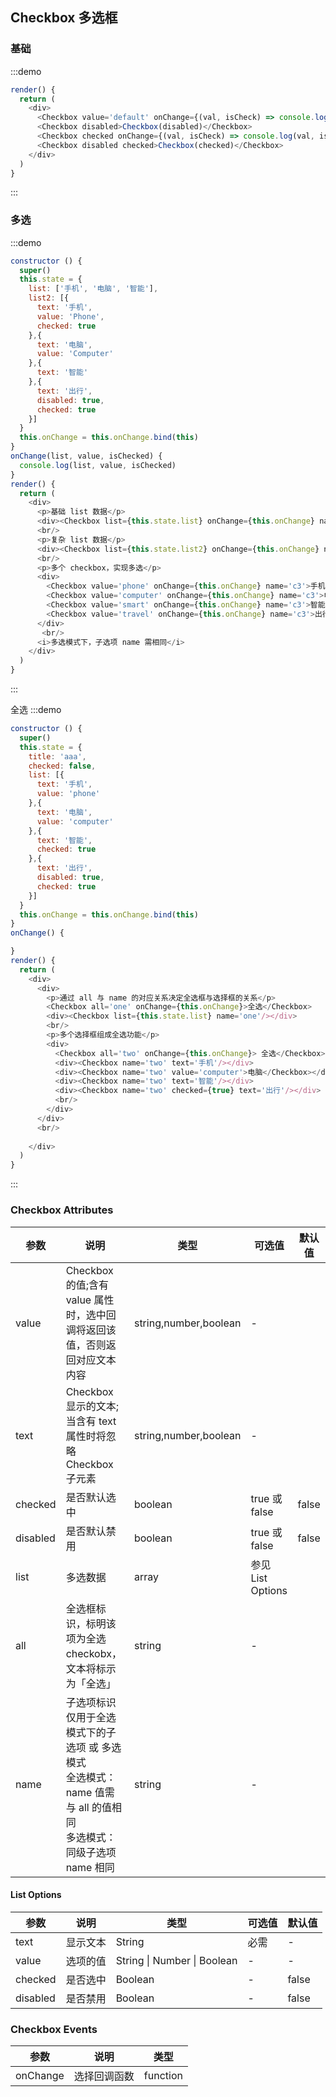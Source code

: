 ## Checkbox 多选框

### 基础

:::demo
```js
render() {
  return (
    <div>
      <Checkbox value='default' onChange={(val, isCheck) => console.log(val, isCheck)}>Checkbox</Checkbox>
      <Checkbox disabled>Checkbox(disabled)</Checkbox>
      <Checkbox checked onChange={(val, isCheck) => console.log(val, isCheck)}>Checkbox</Checkbox>
      <Checkbox disabled checked>Checkbox(checked)</Checkbox>
    </div>
  )
}
```
:::


### 多选
:::demo
```js
constructor () {
  super()
  this.state = {
    list: ['手机', '电脑', '智能'],
    list2: [{
      text: '手机',
      value: 'Phone',
      checked: true
    },{
      text: '电脑',
      value: 'Computer'
    },{
      text: '智能'
    },{
      text: '出行',
      disabled: true,
      checked: true
    }]
  }
  this.onChange = this.onChange.bind(this)
}
onChange(list, value, isChecked) {
  console.log(list, value, isChecked)
}
render() {
  return (
    <div>
      <p>基础 list 数据</p>
      <div><Checkbox list={this.state.list} onChange={this.onChange} name="c1"/></div>
      <br/>
      <p>复杂 list 数据</p>
      <div><Checkbox list={this.state.list2} onChange={this.onChange} name="c2"/></div>
      <br/>
      <p>多个 checkbox，实现多选</p>
      <div>
        <Checkbox value='phone' onChange={this.onChange} name='c3'>手机</Checkbox>
        <Checkbox value='computer' onChange={this.onChange} name='c3'>电脑</Checkbox>
        <Checkbox value='smart' onChange={this.onChange} name='c3'>智能</Checkbox>
        <Checkbox value='travel' onChange={this.onChange} name='c3'>出行</Checkbox>
      </div>
       <br/>
      <i>多选模式下，子选项 name 需相同</i>
    </div>
  )
}
```
:::

全选
:::demo
```js
constructor () {
  super()
  this.state = {
    title: 'aaa',
    checked: false,
    list: [{
      text: '手机',
      value: 'phone'
    },{
      text: '电脑',
      value: 'computer'
    },{
      text: '智能',
      checked: true
    },{
      text: '出行',
      disabled: true,
      checked: true
    }]
  }
  this.onChange = this.onChange.bind(this)
}
onChange() {

}
render() {
  return (
    <div>
      <div>
        <p>通过 all 与 name 的对应关系决定全选框与选择框的关系</p>
        <Checkbox all='one' onChange={this.onChange}>全选</Checkbox>
        <div><Checkbox list={this.state.list} name='one'/></div>
        <br/>
        <p>多个选择框组成全选功能</p>
        <div>
          <Checkbox all='two' onChange={this.onChange}> 全选</Checkbox>
          <div><Checkbox name='two' text='手机'/></div>
          <div><Checkbox name='two' value='computer'>电脑</Checkbox></div>
          <div><Checkbox name='two' text='智能'/></div>
          <div><Checkbox name='two' checked={true} text='出行'/></div>
          <br/>
        </div>
      </div>
      <br/>
      
    </div>
  )
}
```
:::

### Checkbox Attributes

| 参数       | 说明   |  类型  | 可选值 |默认值  |
| --------   | -----  | ----  |    ----  |   ----  |
| value |  Checkbox 的值;含有 value 属性时，选中回调将返回该值，否则返回对应文本内容  |  string,number,boolean   | - | |
| text |   Checkbox 显示的文本;当含有 text 属性时将忽略 Checkbox 子元素  |  string,number,boolean   | - | |
| checked |   是否默认选中  |  boolean   | true 或 false | false |
| disabled |   是否默认禁用  |  boolean   | true 或 false | false |
|  list |   多选数据  |  array   |  参见 List Options |  |
|  all |   全选框标识，标明该项为全选checkobx，文本将标示为「全选」  |   string   | - |  |
|  name |   子选项标识<br/> 仅用于全选模式下的子选项 或 多选模式<br/> 全选模式：name 值需与 all 的值相同<br/>多选模式：同级子选项 name 相同  |   string   | - |  |


#### List Options
| 参数     | 说明   |  类型  | 可选值 | 默认值  |
| --------   | -----  | ----  |    ----  |   ----  |
| text |   显示文本  |  String   | 必需 | - |
|  value |   选项的值  |   String \| Number \| Boolean   | - | - |
| checked |   是否选中 |    Boolean   | - | false |
| disabled |    是否禁用  |   Boolean   | - | false |

### Checkbox Events
| 参数       | 说明   |  类型  | 
| --------   | -----  | ----  |   
| onChange | 选择回调函数   |   function  | 当单个选择框时，返回点击的 value 及是否被选择<br/>当多选时，返回被选中的数组 
